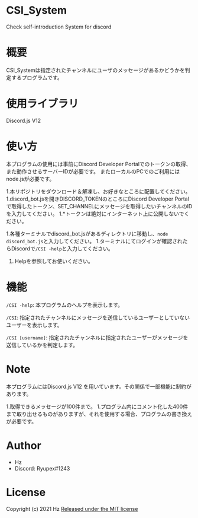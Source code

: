 # CSI_System
Check self-introduction System for discord

# 概要
CSI_Systemは指定されたチャンネルにユーザのメッセージがあるかどうかを判定するプログラムです。

# 使用ライブラリ

Discord.js V12

# 使い方
本プログラムの使用には事前にDiscord Developer Portalでのトークンの取得、また動作させるサーバーIDが必要です。
またローカルのPCでのご利用にはnode.jsが必要です。

1.本リポジトリをダウンロード＆解凍し、お好きなところに配置してください。
1.discord_bot.jsを開きDISCORD_TOKENのところにDiscord Developer Portalで取得したトークン、SET_CHANNELにメッセージを取得したいチャンネルのIDを入力してください。
  1.*トークンは絶対にインターネット上に公開しないでください。

1.各種ターミナルでdiscord_bot.jsがあるディレクトリに移動し、`node discord_bot.js`と入力してください。
1.ターミナルにてログインが確認されたらDiscordで`/CSI -help`と入力してください。
1. Helpを参照してお使いください。

# 機能


`/CSI -help`: 本プログラムのヘルプを表示します。

`/CSI`: 指定されたチャンネルにメッセージを送信しているユーザーとしていないユーザーを表示します。

`/CSI [username]`: 指定されたチャンネルに指定されたユーザーがメッセージを送信しているかを判定します。

# Note

本プログラムにはDiscord.js V12 を用いています。その関係で一部機能に制約があります。

1.取得できるメッセージが100件まで。
  1.プログラム内にコメント化した400件まで取り出せるものがありますが、それを使用する場合、プログラムの書き換えが必要です。
  
# Author

* Hz
* Discord: Ryupex#1243


# License

Copyright (c) 2021 Hz
[Released under the MIT license](https://opensource.org/licenses/mit-license.php)
